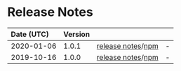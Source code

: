 # Release Notes

| Date (UTC) | Version |  |  |
| :-- | :-- | :--: | :-- |
2020-01-06 | 1.0.1 | [release notes](v1.0.1/README.md)/[npm](https://www.npmjs.com/package/@dagonmetric/ng-log-facebook-analytics/v/1.0.1) | - |
2019-10-16 | 1.0.0 | [release notes](v1.0.0/README.md)/[npm](https://www.npmjs.com/package/@dagonmetric/ng-log-facebook-analytics/v/1.0.0) | - |
